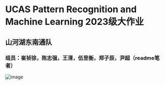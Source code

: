 # UCAS Pattern Recognition and Machine Learning 2023级大作业
## 山河湖东南通队
### 组员：崔祯徐，陈志强，王湑，伍昱衡，郑子辰，尹超（readme笔者）
![image](https://github.com/user-attachments/assets/e300cf92-5634-4063-b664-e60b9f4a5218)
